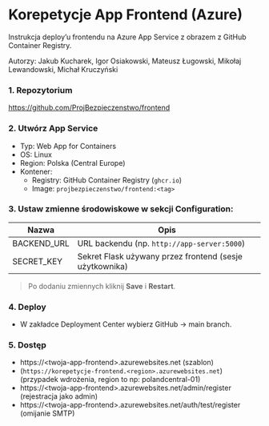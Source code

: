 # Korepetycje App Frontend (Azure)

Instrukcja deploy’u frontendu na Azure App Service z obrazem z GitHub Container Registry.

Autorzy: Jakub Kucharek, Igor Osiakowski, Mateusz Ługowski, Mikołaj Lewandowski, Michał Kruczyński

### 1. **Repozytorium**  
   https://github.com/ProjBezpieczenstwo/frontend

### 2. **Utwórz App Service**  
   - Typ: Web App for Containers  
   - OS: Linux  
   - Region: Polska (Central Europe)  
   - Kontener:
     - Registry: GitHub Container Registry (`ghcr.io`)
     - Image: `projbezpieczenstwo/frontend:<tag>`

### 3. **Ustaw zmienne środowiskowe** w sekcji Configuration:

| Nazwa        | Opis                                                    |
| ------------ | ------------------------------------------------------- |
| BACKEND\_URL | URL backendu (np. `http://app-server:5000`)             |
| SECRET\_KEY  | Sekret Flask używany przez frontend (sesje użytkownika) |


> Po dodaniu zmiennych kliknij **Save** i **Restart**.

### 4. **Deploy**  
   - W zakładce Deployment Center wybierz GitHub → main branch.

### 5. **Dostęp**  
   - https://\<twoja-app-frontend\>.azurewebsites.net (szablon)
   - (```https://korepetycje-frontend.<region>.azurewebsites.net```) (przypadek wdrożenia, region to np: polandcentral-01)
   - https://\<twoja-app-frontend>.azurewebsites.net/admin/register (rejestracja jako admin)
   - https://\<twoja-app-frontend>.azurewebsites.net/auth/test/register (omijanie SMTP)

